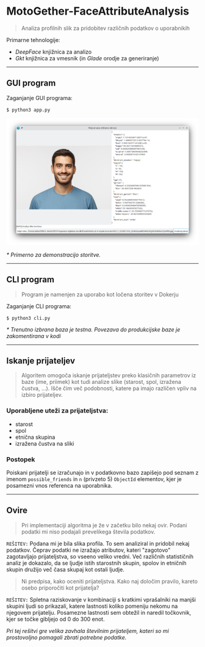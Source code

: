 # MotoGether-FaceAttributeAnalysis
> Analiza profilnih slik za pridobitev različnih podatkov o uporabnikih

Primarne tehnologije:
- *DeepFace* knjižnica za analizo
- *Gkt* knjižnica za vmesnik (in *Glade* orodje za generiranje)

---

## GUI program

Zaganjanje GUI programa:
```
$ python3 app.py
```

![Example](./assets/Example_001.png)

_* Primerno za demonstracijo storitve._

---

## CLI program

> Program je namenjen za uporabo kot ločena storitev v Dokerju

Zaganjanje CLI programa:
```
$ python3 cli.py
```

_* Trenutno izbrana baza je testna. Povezava do produkcijske baze je zakomentirana v kodi_

---

## Iskanje prijateljev

> Algoritem omogoča iskanje prijateljstev preko klasičnih parametrov iz baze (ime, priimek) kot tudi analize slike (starost, spol, izražena čustva, ...). Išče čim več podobnosti, katere pa imajo različen vpliv na izbiro prijateljev.

### Uporabljene uteži za prijateljstva:
- starost
- spol
- etnična skupina
- izražena čustva na sliki

### Postopek

Poiskani prijatelji se izračunajo in v podatkovno bazo zapišejo pod seznam z imenom `possible_friends` in `n` (privzeto 5) `ObjectId` elementov, kjer je posamezni vnos referenca na uporabnika.

---

## Ovire

> Pri implementaciji algoritma je že v začetku bilo nekaj ovir. Podani podatki mi niso podajali prevelikega števila podatkov.

`REŠITEV:` Podana mi je bila slika profila. To sem analiziral in pridobil nekaj podatkov. Čeprav podatki ne izražajo atributov, kateri "zagotovo" zagotavljajo prijateljstva, so vseeno veliko vredni. Več različnih statističnih analiz je dokazalo, da se ljudje istih starostnih skupin, spolov in etničnih skupin družijo več časa skupaj kot ostali ljudje. 

> Ni predpisa, kako oceniti prijateljstva. Kako naj določim pravilo, kareto osebo priporočiti kot prijatelja?

`REŠITEV:` Spletna raziskovanje v kombinaciji s kratkimi vprašalniki na manjši skupini ljudi so prikazali, katere lastnosti koliko pomeniju nekomu na njegovem prijatelju. Posamezne lastnosti sem obtežil in naredil točkovnik, kjer se točke gibljejo od 0 do 300 enot.

*Pri tej rešitvi gre velika zavhala številnim prijateljem, kateri so mi prostovoljno pomagali zbrati potrebne podatke.*

